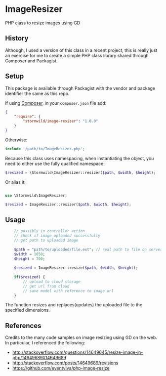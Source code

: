 ImageResizer
============

PHP class to resize images using GD

History
-------

Although, I used a version of this class in a recent project, this is really just an exercise for me to create a simple PHP class library shared through Composer and Packagist.

Setup
-----

This package is available through Packagist with the vendor and package identifier the same as this repo.

If using [Composer](https://getcomposer.org/), in your `composer.json` file add:

```json
{
    "require": {
        "stormwild/image-resizer": "1.0.0"
    }
}
```

Otherwise:

```php
include '/path/to/ImageResizer.php';
```

Because this class uses namespacing, when instantiating the object, you need to either use the fully qualified namespace:

```php
$resized = \Stormwild\ImageResizer::resizer($path, $width, $height);
```

Or alias it:

```php

use \Stormwild\ImageResizer;

$resized = ImageResizer::resizer($path, $width, $height);
```

Usage
-----

```php
    // possibly in controller action
    // check if image uploaded successfully
    // get path to uploaded image
    
    $path = "path/to/uploaded/file.ext"; // real path to file on server
    $width = 1050;
    $height = 700;    
    
    $resized = ImageResizer::resize($path, $width, $height);
    
    if($resized) {
        // upload to cloud storage
        // get url from cloud
        // save model with reference to image url
    }
```

The function resizes and replaces(updates) the uploaded file to the specified dimensions.

References
----------

Credits to the many code samples on image resizing using GD on the web. In particular, I referenced the following:   

* http://stackoverflow.com/questions/14649645/resize-image-in-php/14649689#14649689
* http://stackoverflow.com/posts/14649689/revisions
* https://github.com/eventviva/php-image-resize



